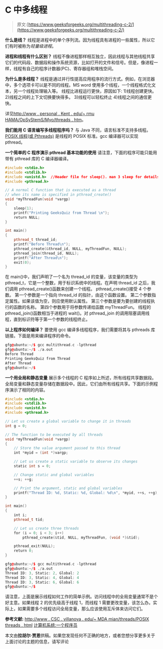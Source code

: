 # C 中多线程

> 原文:[https://www.geeksforgeeks.org/multithreading-c-2/](https://www.geeksforgeeks.org/multithreading-c-2/)

**什么是线？**
线程是进程中的单个序列流。因为线程具有进程的一些属性，所以它们有时被称为*轻量级进程*。

**进程和线程有什么区别？**
线程不像进程那样相互独立，因此线程与其他线程共享它们的代码段、数据段和操作系统资源，比如打开的文件和信号。但是，像进程一样，线程有自己的程序计数器(PC)、寄存器组和堆栈空间。

**为什么是多线程？**
线程是通过并行性提高应用程序的流行方式。例如，在浏览器中，多个选项卡可以是不同的线程。MS word 使用多个线程，一个线程格式化文本，另一个线程处理输入等。
线程比进程运行更快，原因如下:
1)线程创建更快。
2)线程之间的上下文切换要快得多。
3)线程可以轻松终止
4)线程之间的通信更快。

详见[http://www . personal . Kent . edu/~ rmu HAMA/OpSyStemS/Myo/threads . htm](http://www.personal.kent.edu/%7Ermuhamma/OpSystems/Myos/threads.htm)。

**我们能用 C 语言编写多线程程序吗？**
与 Java 不同，语言标准不支持多线程。 [POSIX 线程(或 Pthreads)](http://en.wikipedia.org/wiki/POSIX_Threads) 是线程的 POSIX 标准。gcc 编译器可以实现 pthread。

**一个简单的 C 程序演示 pthread 基本功能的使用**
请注意，下面的程序可能只能用带有 pthread 库的 C 编译器编译。

```cpp
#include <stdio.h>
#include <stdlib.h>
#include <unistd.h>  //Header file for sleep(). man 3 sleep for details.
#include <pthread.h>

// A normal C function that is executed as a thread 
// when its name is specified in pthread_create()
void *myThreadFun(void *vargp)
{
    sleep(1);
    printf("Printing GeeksQuiz from Thread \n");
    return NULL;
}

int main()
{
    pthread_t thread_id;
    printf("Before Thread\n");
    pthread_create(&thread_id, NULL, myThreadFun, NULL);
    pthread_join(thread_id, NULL);
    printf("After Thread\n");
    exit(0);
}
```

在 main()中，我们声明了一个名为 thread_id 的变量，该变量的类型为 pthread_t，它是一个整数，用于标识系统中的线程。在声明 thread_id 之后，我们调用 pthread_create()函数来创建一个线程。
pthread_create()接受 4 个参数。
第一个参数是一个指向 thread_id 的指针，由这个函数设置。
第二个参数指定属性。如果该值为空，则应使用默认属性。
第三个参数是要为要创建的线程执行的函数的名称。
第四个参数用于将参数传递给函数 myThreadFun。
线程的 pthread_join()函数相当于进程的 wait()。对 pthread_join 的调用阻塞调用线程，直到标识符等于第一个参数的线程终止。

**以上程序如何编译？**
要使用 gcc 编译多线程程序，我们需要将其与 pthreads 库链接。下面是用来编译程序的命令。

```cpp
gfg@ubuntu:~/$ gcc multithread.c -lpthread
gfg@ubuntu:~/$ ./a.out
Before Thread
Printing GeeksQuiz from Thread 
After Thread
gfg@ubuntu:~/$ 
```

**一个用全局和静态变量**
展示多个线程的 C 程序如上所述，所有线程共享数据段。全局变量和静态变量存储在数据段中。因此，它们由所有线程共享。下面的示例程序演示了相同的内容。

```cpp
#include <stdio.h>
#include <stdlib.h>
#include <unistd.h>
#include <pthread.h>

// Let us create a global variable to change it in threads
int g = 0;

// The function to be executed by all threads
void *myThreadFun(void *vargp)
{
    // Store the value argument passed to this thread
    int *myid = (int *)vargp;

    // Let us create a static variable to observe its changes
    static int s = 0;

    // Change static and global variables
    ++s; ++g;

    // Print the argument, static and global variables
    printf("Thread ID: %d, Static: %d, Global: %d\n", *myid, ++s, ++g);
}

int main()
{
    int i;
    pthread_t tid;

    // Let us create three threads
    for (i = 0; i < 3; i++)
        pthread_create(&tid, NULL, myThreadFun, (void *)&tid);

    pthread_exit(NULL);
    return 0;
}
```

```cpp
gfg@ubuntu:~/$ gcc multithread.c -lpthread
gfg@ubuntu:~/$ ./a.out
Thread ID: 3, Static: 2, Global: 2
Thread ID: 3, Static: 4, Global: 4
Thread ID: 3, Static: 6, Global: 6
gfg@ubuntu:~/$ 
```

请注意，上面是展示线程如何工作的简单示例。访问线程中的全局变量通常不是个好主意。如果线程 2 的优先级高于线程 1，而线程 1 需要更改变量，该怎么办。实际上，如果需要多个线程访问全局变量，那么应该使用互斥体来访问它们。

**参考文献:**
[http://www . CSC . villanova . edu/~ MDA mian/threads/POSIX threads . html](http://www.csc.villanova.edu/~mdamian/threads/posixthreads.html)
[计算机系统:一个程序员](http://www.flipkart.com/computer-systems-programmer-s-perspective-2nd/p/itmdx5gnnz8ynpsh?pid=9780136108047&affid=sandeepgfg)

本文由**拉胡尔·贾恩**供稿。如果您发现任何不正确的地方，或者您想分享更多关于上面讨论的主题的信息，请写评论